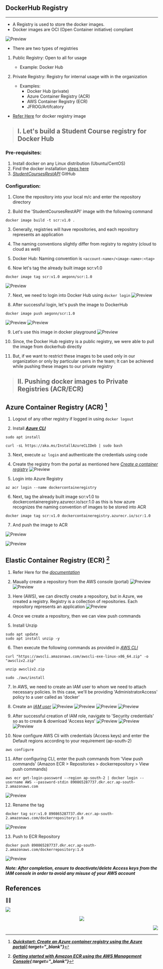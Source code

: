 ## DockerHub Registry
---------------------

* A Registry is used to store the docker images.
* Docker images are OCI (Open Container initiative) compliant

![Preview](/imgs/docker_registry.png)

* There are two types of registries

1. Public Registry: Open to all for usage 
   * Example: Docker Hub

2. Private Registry: Registry for internal usage with in the organization
   * Examples: 
     * Docker Hub (private)
     * Azure Container Registry (ACR)
     * AWS Container Registry (ECR)
     * JFROG/Artifcatory
  * [Refer Here](https://hub.docker.com/_/registry) for docker registry image

>## I. Let's build a Student Course registry for Docker Hub

### Pre-requisites:
1. Install docker on any Linux distribution (Ubuntu/CentOS)
2. Find the docker installation [steps here](https://get.docker.com/) 
3. _[StudentCoursesRestAPI](https://github.com/Prozects/StudentCoursesRestAPI.git)_ GitHub

### Configuration:

1. Clone the repository into your local m/c and enter the repository directory

2. Build the 'StudentCoursesRestAPI' image with the following command
```
docker image build -t scr:v1.0 .
```

3. Generally, registries will have repositories, and each repository represents an application

4. The naming conventions slightly differ from registry to registry (cloud to cloud as well)

5. Docker Hub: Naming convention is ```<account-name>/<image-name>:<tag>```

6. Now let's tag the already built image scr:v1.0
```
docker image tag scr:v1.0 aegonn/scr:1.0
```
![Preview](/imgs/tags.png)

7. Next, we need to login into Docker Hub using ```docker login```
![Preview](/imgs/docker_lgn.png)

8. After successful login, let's push the image to DockerHub
```
docker image push aegonn/scr:1.0
```
![Preview](/imgs/docker_push.png)
![Preview](/imgs/dockerhub_img.png)

9. Let's use this image in docker playground
![Preview](/imgs/docker_playground.png)

10. Since, the Docker Hub registry is a public registry, we were able to pull the image from dockerhub directly

11. But, if we want to restrict these images to be used only in our organization or only by particular users in the team; It can be achieved while pushing these images to our private registry

>## II. Pushing docker images to Private Registries (ACR/ECR)

## Azure Container Registry (ACR) [^1]

1. Logout of any other registry if logged in using ```docker logout```

2. Install _**[Azure CLI](https://learn.microsoft.com/en-us/cli/azure/install-azure-cli-linux?pivots=apt)**_
```
sudo apt install 
```
```
curl -sL https://aka.ms/InstallAzureCLIDeb | sudo bash
```

3. Next, execute ```az login``` and authenticate the credentials using code

4. Create the registry from the portal as mentioned here _[Create a container registry](https://learn.microsoft.com/en-us/azure/container-registry/container-registry-get-started-portal?tabs=azure-cli#create-a-container-registry)_
![Preview](/imgs/containerregistry.png)

5. Login into Azure Registry
```
az acr login --name dockercontaineregistry
```

6. Next, tag the already built image scr:v1.0 to dockercontaineregistry.azurecr.io/scr:1.0 as this is how azure recognizes the naming convention of images to be stored into ACR
```
docker image tag scr:v1.0 dockercontaineregistry.azurecr.io/scr:1.0
```

7. And push the image to ACR

![Preview](/imgs/acr_logs.png)

![Preview](/imgs/acr_portal.png)


## Elastic Container Registry (ECR) [^2]

1. Refer Here for the _[documentation](https://docs.aws.amazon.com/AmazonECR/latest/userguide/getting-started-console.html)_

2. Maually create a repository from the AWS console (portal)
![Preview](/imgs/ecr_console1.png)
![Preview](/imgs/ecr_console2.png)

3. Here (AWS), we can directly create a repository, but in Azure, we created a registry. Registry is a collection of repositories. Each repository represents an application
![Preview](/imgs/ecr_repositry.png)

4. Once we create a repository, then we can view push commands

5. Install Unzip
```
sudo apt update
sudo apt install unzip -y
```

6. Then execute the following commands as provided in _[AWS CLI](https://docs.aws.amazon.com/cli/latest/userguide/getting-started-install.html#getting-started-install-instructions)_
```
curl "https://awscli.amazonaws.com/awscli-exe-linux-x86_64.zip" -o "awscliv2.zip"
```
```
unzip awscliv2.zip
```
```
sudo ./aws/install
```

7. In AWS, we need to create an IAM user to whom we need to attach necessary policies. In this case, we'll be providing 'AdministratorAccess' policy to a user called as 'docker'

8. Create an _[IAM user](https://sst.dev/chapters/create-an-iam-user.html)_
![Preview](/imgs/IAM_1.png)
![Preview](/imgs/IAM_2.png)
![Preview](/imgs/IAM_3.png)
![Preview](/imgs/IAM_4.png)

9. After successful creation of IAM role, navigate to 'Security credentials' so as to create & download 'Access keys'
![Preview](/imgs/IAM_5.png)
![Preview](/imgs/IAM_6.png)
![Preview](/imgs/IAM_7.png)

10. Now configure AWS Cli with credentials (Access keys) and enter the Default regions according to your requirement (ap-south-2)
```
aws configure
```

11. After configuring CLI, enter the push commands from 'View push commands' (Amazon ECR > Repositories > dockerrepository > View push commands)
```
aws ecr get-login-password --region ap-south-2 | docker login --username AWS --password-stdin 890865287737.dkr.ecr.ap-south-2.amazonaws.com
```
![Preview](/imgs/View_push_commands.png)

12. Rename the tag 
```
docker tag scr:v1.0 890865287737.dkr.ecr.ap-south-2.amazonaws.com/dockerrepository:1.0
```
![Preview](/imgs/ecr_push.png)

13. Push to ECR Repository
```
docker push 890865287737.dkr.ecr.ap-south-2.amazonaws.com/dockerrepository:1.0
```
![Preview](/imgs/ecr_artifact.png)


_**Note: After completion, ensure to deactivate/delete Access keys from the IAM console in order to avoid any misuse of your AWS account**_


## References

[^1]: _**[Quickstart: Create an Azure container registry using the Azure portal](https://learn.microsoft.com/en-us/azure/container-registry/container-registry-get-started-portal?tabs=azure-cli){:target="_blank"}**_

[^2]: _**[Getting started with Amazon ECR using the AWS Management Console](https://docs.aws.amazon.com/AmazonECR/latest/userguide/getting-started-console.html){:target="_blank"}**_

🐳🐋

<p style="text-align: left"><img src="./imgs/partydocker.gif"></p>

<p style="text-align: center"><img src="./imgs/dockerswim.gif"></p> 

<p style="text-align: right"> <img src="./imgs/partydocker.gif">
</p>

